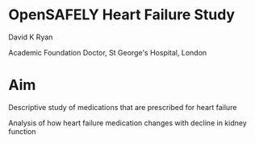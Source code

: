 # OpenSAFELY Heart Failure Study 

David K Ryan 

Academic Foundation Doctor, St George's Hospital, London

# Aim 

Descriptive study of medications that are prescribed for heart failure 

Analysis of how heart failure medication changes with decline in kidney function 


